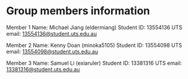 # Group members information

Member 1
Name: Michael Jiang (eldermiang)
Student ID: 13554136
UTS email: 13554136@student.uts.edu.au

Member 2
Name: Kenny Doan (minoka5105)
Student ID: 13554098
UTS email: 13554098@student.uts.edu.au

Member 3
Name: Samuel Li (exiaruler)
Student ID: 13381316
UTS email:  13381316@student.uts.edu.au


